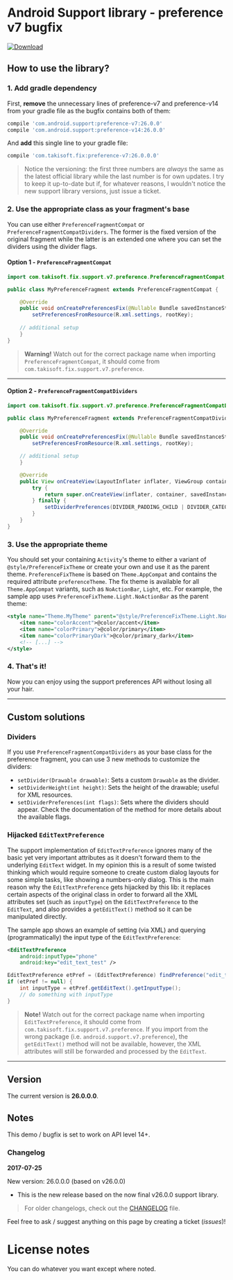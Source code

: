 # Android Support library - preference v7 bugfix

[ ![Download](https://api.bintray.com/packages/gericop/maven/com.takisoft.fix/images/download.svg) ](https://bintray.com/gericop/maven/com.takisoft.fix/_latestVersion)

## How to use the library?
### 1. Add gradle dependency
First, **remove** the unnecessary lines of preference-v7 and preference-v14 from your gradle file as the bugfix contains both of them:
```gradle
compile 'com.android.support:preference-v7:26.0.0'
compile 'com.android.support:preference-v14:26.0.0'
```
And **add** this single line to your gradle file:
```gradle
compile 'com.takisoft.fix:preference-v7:26.0.0.0'
```
> Notice the versioning: the first three numbers are *always* the same as the latest official library while the last number is for own updates. I try to keep it up-to-date but if, for whatever reasons, I wouldn't notice the new support library versions, just issue a ticket.

### 2. Use the appropriate class as your fragment's base
You can use either `PreferenceFragmentCompat` or `PreferenceFragmentCompatDividers`. The former is the fixed version of the original fragment while the latter is an extended one where you can set the dividers using the divider flags.

#### Option 1 - `PreferenceFragmentCompat`
```java
import com.takisoft.fix.support.v7.preference.PreferenceFragmentCompat;

public class MyPreferenceFragment extends PreferenceFragmentCompat {

    @Override
    public void onCreatePreferencesFix(@Nullable Bundle savedInstanceState, String rootKey) {
        setPreferencesFromResource(R.xml.settings, rootKey);
	
	// additional setup
    }
}
```
> **Warning!** Watch out for the correct package name when importing `PreferenceFragmentCompat`, it should come from `com.takisoft.fix.support.v7.preference`.
---
#### Option 2 - `PreferenceFragmentCompatDividers`
```java
import com.takisoft.fix.support.v7.preference.PreferenceFragmentCompatDividers;

public class MyPreferenceFragment extends PreferenceFragmentCompatDividers {

    @Override
    public void onCreatePreferencesFix(@Nullable Bundle savedInstanceState, String rootKey) {
        setPreferencesFromResource(R.xml.settings, rootKey);

	// additional setup
    }

    @Override
    public View onCreateView(LayoutInflater inflater, ViewGroup container, @Nullable Bundle savedInstanceState) {
        try {
            return super.onCreateView(inflater, container, savedInstanceState);
        } finally {
            setDividerPreferences(DIVIDER_PADDING_CHILD | DIVIDER_CATEGORY_AFTER_LAST | DIVIDER_CATEGORY_BETWEEN);
        }
    }
}
```

### 3. Use the appropriate theme
You should set your containing `Activity`'s theme to either a variant of `@style/PreferenceFixTheme` or create your own and use it as the parent theme. `PreferenceFixTheme` is based on `Theme.AppCompat` and contains the required attribute `preferenceTheme`. The fix theme is available for all `Theme.AppCompat` variants, such as `NoActionBar`, `Light`, etc.
For example, the sample app uses `PreferenceFixTheme.Light.NoActionBar` as the parent theme:
```xml
<style name="Theme.MyTheme" parent="@style/PreferenceFixTheme.Light.NoActionBar">
    <item name="colorAccent">@color/accent</item>
    <item name="colorPrimary">@color/primary</item>
    <item name="colorPrimaryDark">@color/primary_dark</item>
    <!-- [...] -->
</style>
```

### 4. That's it!
Now you can enjoy using the support preferences API without losing all your hair.

---

## Custom solutions
### Dividers
If you use `PreferenceFragmentCompatDividers` as your base class for the preference fragment, you can use 3 new methods to customize the dividers:
- `setDivider(Drawable drawable)`: Sets a custom `Drawable` as the divider.
- `setDividerHeight(int height)`: Sets the height of the drawable; useful for XML resources.
- `setDividerPreferences(int flags)`: Sets where the dividers should appear. Check the documentation of the method for more details about the available flags.

### Hijacked `EditTextPreference`
The support implementation of `EditTextPreference` ignores many of the basic yet very important attributes as it doesn't forward them to the underlying `EditText` widget. In my opinion this is a result of some twisted thinking which would require someone to create custom dialog layouts for some simple tasks, like showing a numbers-only dialog. This is the main reason why the `EditTextPreference` gets hijacked by this lib: it replaces certain aspects of the original class in order to forward all the XML attributes set (such as `inputType`) on the `EditTextPreference` to the `EditText`, and also provides a `getEditText()` method so it can be manipulated directly.

The sample app shows an example of setting (via XML) and querying (programmatically) the input type of the `EditTextPreference`:
```xml
<EditTextPreference
    android:inputType="phone"
    android:key="edit_text_test" />
```

```java
EditTextPreference etPref = (EditTextPreference) findPreference("edit_text_test");
if (etPref != null) {
    int inputType = etPref.getEditText().getInputType();
    // do something with inputType
}
```
> **Note!** Watch out for the correct package name when importing `EditTextPreference`, it should come from `com.takisoft.fix.support.v7.preference`. If you import from the wrong package (i.e. `android.support.v7.preference`), the `getEditText()` method will not be available, however, the XML attributes will still be forwarded and processed by the `EditText`.

---

## Version
The current version is **26.0.0.0**.

## Notes #
This demo / bugfix is set to work on API level 14+.

### Changelog

**2017-07-25**

New version: 26.0.0.0 (based on v26.0.0)

- This is the new release based on the now final v26.0.0 support library.

> For older changelogs, check out the [CHANGELOG](CHANGELOG.md) file.

Feel free to ask / suggest anything on this page by creating a ticket (*issues*)!

# License notes #
You can do whatever you want except where noted.
